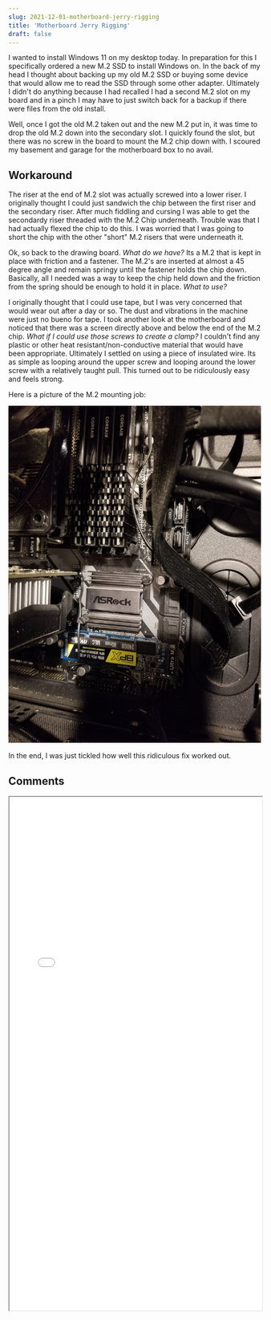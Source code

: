 ```yaml
---
slug: 2021-12-01-motherboard-jerry-rigging
title: 'Motherboard Jerry Rigging'
draft: false
---
```


I wanted to install Windows 11 on my desktop today. In preparation for this I specifically ordered a new M.2 SSD to install Windows on. In the back of my head I thought about backing up my old M.2 SSD or buying some device that would allow me to read the SSD through some other adapter. Ultimately I didn't do anything because I had recalled I had a second M.2 slot on my board and in a pinch I may have to just switch back for a backup if there were files from the old install.

<!--truncate-->

Well, once I got the old M.2 taken out and the new M.2 put in, it was time to drop the old M.2 down into the secondary slot. I quickly found the slot, but there was no screw in the board to mount the M.2 chip down with. I scoured my basement and garage for the motherboard box to no avail.

## Workaround

The riser at the end of M.2 slot was actually screwed into a lower riser. I originally thought I could just sandwich the chip between the first riser and the secondary riser. After much fiddling and cursing I was able to get the secondardy riser threaded with the M.2 Chip underneath. Trouble was that I had actually flexed the chip to do this. I was worried that I was going to short the chip with the other "short" M.2 risers that were underneath it.

Ok, so back to the drawing board. *What do we have?* Its a M.2 that is kept in place with friction and a fastener. The M.2's are inserted at almost a 45 degree angle and remain springy until the fastener holds the chip down. Basically, all I needed was a way to keep the chip held down and the friction from the spring should be enough to hold it in place. *What to use?*

I originally thought that I could use tape, but I was very concerned that would wear out after a day or so. The dust and vibrations in the machine were just no bueno for tape. I took another look at the motherboard and noticed that there was a screen directly above and below the end of the M.2 chip. *What if I could use those screws to create a clamp?* I couldn't find any plastic or other heat resistant/non-conductive material that would have been appropriate. Ultimately I settled on using a piece of insulated wire. Its as simple as looping around the upper screw and looping around the lower screw with a relatively taught pull. This turned out to be ridiculously easy and feels strong.

Here is a picture of the M.2 mounting job:

![m dot 2 mounting](./2021-12-01-motherboard-jerry-rigging/motherboard.jpg)

In the end, I was just tickled how well this ridiculous fix worked out.

## Comments

<iframe src="/comment-iframe.html" height="1024" width="100%" onLoad=""></iframe>